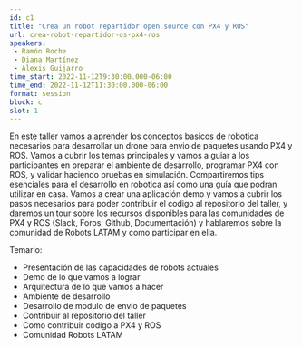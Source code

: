 ```yaml
---
id: c1
title: "Crea un robot repartidor open source con PX4 y ROS"
url: crea-robot-repartidor-os-px4-ros
speakers:
 - Ramón Roche
 - Diana Martínez
 - Alexis Guijarro
time_start: 2022-11-12T9:30:00.000-06:00
time_end: 2022-11-12T11:30:00.000-06:00
format: session
block: c
slot: 1
---
```


En este taller vamos a aprender los conceptos basicos de robotica necesarios para desarrollar un drone para envio de paquetes usando PX4 y ROS. Vamos a cubrir los temas principales y vamos a guiar a los participantes en preparar el ambiente de desarrollo, programar PX4 con ROS, y validar haciendo pruebas en simulación. Compartiremos tips esenciales para el desarrollo en robotica así como una guía que podran utilizar en casa. Vamos a crear una aplicación demo y vamos a cubrir los pasos necesarios para poder contribuir el codigo al repositorio del taller, y daremos un tour sobre los recursos disponibles para las comunidades de PX4 y ROS (Slack, Foros, Github, Documentación) y hablaremos sobre la comunidad de Robots LATAM y como participar en ella.

Temario:
* Presentación de las capacidades de robots actuales
* Demo de lo que vamos a lograr
* Arquitectura de lo que vamos a hacer
* Ambiente de desarrollo
* Desarrollo de modulo de envio de paquetes
* Contribuir al repositorio del taller
* Como contribuir codigo a PX4 y ROS
* Comunidad Robots LATAM